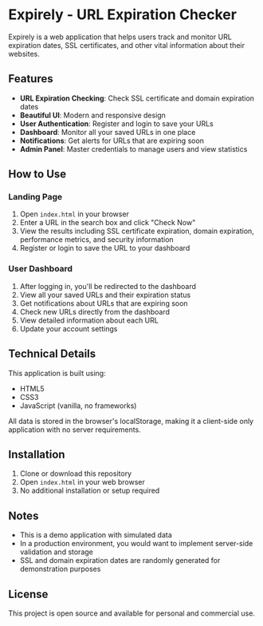 # Expirely - URL Expiration Checker

Expirely is a web application that helps users track and monitor URL expiration dates, SSL certificates, and other vital information about their websites.

## Features

- **URL Expiration Checking**: Check SSL certificate and domain expiration dates
- **Beautiful UI**: Modern and responsive design
- **User Authentication**: Register and login to save your URLs
- **Dashboard**: Monitor all your saved URLs in one place
- **Notifications**: Get alerts for URLs that are expiring soon
- **Admin Panel**: Master credentials to manage users and view statistics

## How to Use

### Landing Page

1. Open `index.html` in your browser
2. Enter a URL in the search box and click "Check Now"
3. View the results including SSL certificate expiration, domain expiration, performance metrics, and security information
4. Register or login to save the URL to your dashboard

### User Dashboard

1. After logging in, you'll be redirected to the dashboard
2. View all your saved URLs and their expiration status
3. Get notifications about URLs that are expiring soon
4. Check new URLs directly from the dashboard
5. View detailed information about each URL
6. Update your account settings


## Technical Details

This application is built using:
- HTML5
- CSS3
- JavaScript (vanilla, no frameworks)

All data is stored in the browser's localStorage, making it a client-side only application with no server requirements.

## Installation

1. Clone or download this repository
2. Open `index.html` in your web browser
3. No additional installation or setup required


## Notes

- This is a demo application with simulated data
- In a production environment, you would want to implement server-side validation and storage
- SSL and domain expiration dates are randomly generated for demonstration purposes

## License

This project is open source and available for personal and commercial use.
